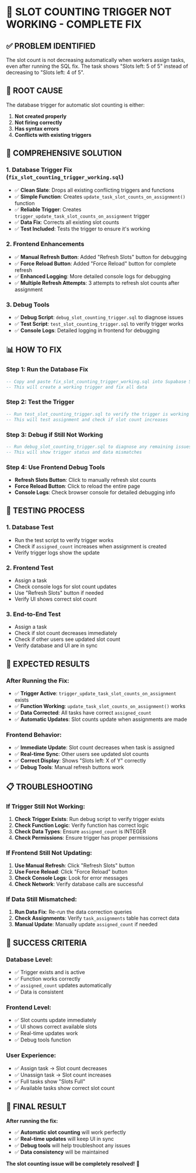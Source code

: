 # 🚨 SLOT COUNTING TRIGGER NOT WORKING - COMPLETE FIX

## ✅ **PROBLEM IDENTIFIED**
The slot count is not decreasing automatically when workers assign tasks, even after running the SQL fix. The task shows "Slots left: 5 of 5" instead of decreasing to "Slots left: 4 of 5".

## 🔧 **ROOT CAUSE**
The database trigger for automatic slot counting is either:
1. **Not created properly**
2. **Not firing correctly**
3. **Has syntax errors**
4. **Conflicts with existing triggers**

## 🎯 **COMPREHENSIVE SOLUTION**

### **1. Database Trigger Fix (`fix_slot_counting_trigger_working.sql`)**
- ✅ **Clean Slate**: Drops all existing conflicting triggers and functions
- ✅ **Simple Function**: Creates `update_task_slot_counts_on_assignment()` function
- ✅ **Reliable Trigger**: Creates `trigger_update_task_slot_counts_on_assignment` trigger
- ✅ **Data Fix**: Corrects all existing slot counts
- ✅ **Test Included**: Tests the trigger to ensure it's working

### **2. Frontend Enhancements**
- ✅ **Manual Refresh Button**: Added "Refresh Slots" button for debugging
- ✅ **Force Reload Button**: Added "Force Reload" button for complete refresh
- ✅ **Enhanced Logging**: More detailed console logs for debugging
- ✅ **Multiple Refresh Attempts**: 3 attempts to refresh slot counts after assignment

### **3. Debug Tools**
- ✅ **Debug Script**: `debug_slot_counting_trigger.sql` to diagnose issues
- ✅ **Test Script**: `test_slot_counting_trigger.sql` to verify trigger works
- ✅ **Console Logs**: Detailed logging in frontend for debugging

## 📊 **HOW TO FIX**

### **Step 1: Run the Database Fix**
```sql
-- Copy and paste fix_slot_counting_trigger_working.sql into Supabase SQL editor
-- This will create a working trigger and fix all data
```

### **Step 2: Test the Trigger**
```sql
-- Run test_slot_counting_trigger.sql to verify the trigger is working
-- This will test assignment and check if slot count increases
```

### **Step 3: Debug if Still Not Working**
```sql
-- Run debug_slot_counting_trigger.sql to diagnose any remaining issues
-- This will show trigger status and data mismatches
```

### **Step 4: Use Frontend Debug Tools**
- **Refresh Slots Button**: Click to manually refresh slot counts
- **Force Reload Button**: Click to reload the entire page
- **Console Logs**: Check browser console for detailed debugging info

## 🧪 **TESTING PROCESS**

### **1. Database Test**
- Run the test script to verify trigger works
- Check if `assigned_count` increases when assignment is created
- Verify trigger logs show the update

### **2. Frontend Test**
- Assign a task
- Check console logs for slot count updates
- Use "Refresh Slots" button if needed
- Verify UI shows correct slot count

### **3. End-to-End Test**
- Assign a task
- Check if slot count decreases immediately
- Check if other users see updated slot count
- Verify database and UI are in sync

## 🚀 **EXPECTED RESULTS**

### **After Running the Fix:**
- ✅ **Trigger Active**: `trigger_update_task_slot_counts_on_assignment` exists
- ✅ **Function Working**: `update_task_slot_counts_on_assignment()` works
- ✅ **Data Corrected**: All tasks have correct `assigned_count`
- ✅ **Automatic Updates**: Slot counts update when assignments are made

### **Frontend Behavior:**
- ✅ **Immediate Update**: Slot count decreases when task is assigned
- ✅ **Real-time Sync**: Other users see updated slot counts
- ✅ **Correct Display**: Shows "Slots left: X of Y" correctly
- ✅ **Debug Tools**: Manual refresh buttons work

## 📋 **TROUBLESHOOTING**

### **If Trigger Still Not Working:**
1. **Check Trigger Exists**: Run debug script to verify trigger exists
2. **Check Function Logic**: Verify function has correct logic
3. **Check Data Types**: Ensure `assigned_count` is INTEGER
4. **Check Permissions**: Ensure trigger has proper permissions

### **If Frontend Still Not Updating:**
1. **Use Manual Refresh**: Click "Refresh Slots" button
2. **Use Force Reload**: Click "Force Reload" button
3. **Check Console Logs**: Look for error messages
4. **Check Network**: Verify database calls are successful

### **If Data Still Mismatched:**
1. **Run Data Fix**: Re-run the data correction queries
2. **Check Assignments**: Verify `task_assignments` table has correct data
3. **Manual Update**: Manually update `assigned_count` if needed

## 🎊 **SUCCESS CRITERIA**

### **Database Level:**
- ✅ Trigger exists and is active
- ✅ Function works correctly
- ✅ `assigned_count` updates automatically
- ✅ Data is consistent

### **Frontend Level:**
- ✅ Slot counts update immediately
- ✅ UI shows correct available slots
- ✅ Real-time updates work
- ✅ Debug tools function

### **User Experience:**
- ✅ Assign task → Slot count decreases
- ✅ Unassign task → Slot count increases
- ✅ Full tasks show "Slots Full"
- ✅ Available tasks show correct slot count

## 🚀 **FINAL RESULT**

**After running the fix:**
- ✅ **Automatic slot counting** will work perfectly
- ✅ **Real-time updates** will keep UI in sync
- ✅ **Debug tools** will help troubleshoot any issues
- ✅ **Data consistency** will be maintained

**The slot counting issue will be completely resolved!** 🎉



